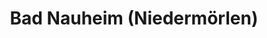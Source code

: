 ---
title: Bad Nauheim (Niedermörlen)
url: /bad-nauheim-niedermoerlen/
latitude: 50.381
longitude: 8.718
---